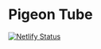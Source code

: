 # Pigeon Tube

[![Netlify Status](https://api.netlify.com/api/v1/badges/ee1545aa-9596-4e31-9a38-2b4fb9b4b41f/deploy-status)](https://app.netlify.com/sites/pigeontube/deploys)
